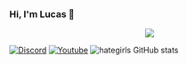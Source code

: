 
### Hi, I'm Lucas 👋
<p align="center">
	<img src="https://lanyard.cnrad.dev/api/1080910114409697410"/>
</p> 
  
[![Discord](	https://img.shields.io/badge/Discord-7289DA?style=for-the-badge&logo=discord&logoColor=white)](https://discord.gg/uBEGzw78cq)
[![Youtube](https://img.shields.io/badge/YouTube-FF0000?style=for-the-badge&logo=youtube&logoColor=white)](https://www.youtube.com/channel/UCrRtRpG9UylSHw2GnZLR0lA)
![hategirls GitHub stats](https://github-readme-stats.vercel.app/api?username=iu6v&show_icons=true&theme=dracula)

